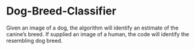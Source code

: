 # Dog-Breed-Classifier
Given an image of a dog, the algorithm will identify an estimate of the canine’s breed. If supplied an image of a human, the code will identify the resembling dog breed.

